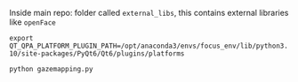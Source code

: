 Inside main repo: folder called `external_libs`, this contains external libraries like `openFace`


`export QT_QPA_PLATFORM_PLUGIN_PATH=/opt/anaconda3/envs/focus_env/lib/python3.10/site-packages/PyQt6/Qt6/plugins/platforms` 

`python gazemapping.py`
